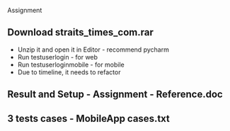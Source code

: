 
Assignment
## Download straits_times_com.rar
- Unzip it and open it in Editor - recommend pycharm
- Run testuserlogin - for web
- Run testuserloginmobile - for mobile
- Due to timeline, it needs to refactor

## Result and Setup - Assignment - Reference.doc
## 3 tests cases - MobileApp cases.txt


